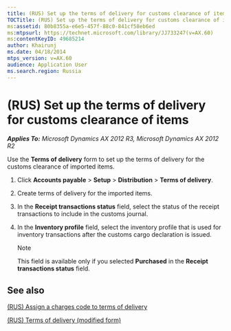 ```yaml
---
title: (RUS) Set up the terms of delivery for customs clearance of items
TOCTitle: (RUS) Set up the terms of delivery for customs clearance of items
ms:assetid: 80b8355a-e6e5-457f-88c0-841cf58eb6ed
ms:mtpsurl: https://technet.microsoft.com/library/JJ733247(v=AX.60)
ms:contentKeyID: 49685214
author: Khairunj
ms.date: 04/18/2014
mtps_version: v=AX.60
audience: Application User
ms.search.region: Russia
---
```


# (RUS) Set up the terms of delivery for customs clearance of items 


_**Applies To:** Microsoft Dynamics AX 2012 R3, Microsoft Dynamics AX 2012 R2_

Use the **Terms of delivery** form to set up the terms of delivery for the customs clearance of imported items.

1.  Click **Accounts payable** \> **Setup** \> **Distribution** \> **Terms of delivery**.

2.  Create terms of delivery for the imported items.

3.  In the **Receipt transactions status** field, select the status of the receipt transactions to include in the customs journal.

4.  In the **Inventory profile** field, select the inventory profile that is used for inventory transactions after the customs cargo declaration is issued.
    

    > [!NOTE]
    > <P>This field is available only if you selected <STRONG>Purchased</STRONG> in the <STRONG>Receipt transactions status</STRONG> field.</P>



## See also

[(RUS) Assign a charges code to terms of delivery](rus-assign-a-charges-code-to-terms-of-delivery.md)

[(RUS) Terms of delivery (modified form)](https://technet.microsoft.com/library/jj733176\(v=ax.60\))

  


